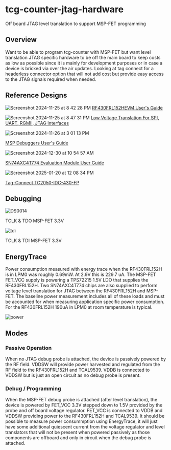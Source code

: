 # tcg-counter-jtag-hardware
Off board JTAG level translation to support MSP-FET programming

## Overview

Want to be able to program tcg-counter with MSP-FET but want level translation JTAG specific hardware to be off the main board to keep costs as low as possible since it is mainly for development purposes or in case a device is bricked via over the air updates. Looking at tag connect for a headerless connector option that will not add cost but provide easy access to the JTAG signals required when needed.

## Reference Designs

![Screenshot 2024-11-25 at 8 42 28 PM](https://github.com/user-attachments/assets/1dbe9e8d-86f4-4606-b524-62f4ce33974a)
[RF430FRL152HEVM User's Guide](https://www.ti.com/lit/ug/slau607c/slau607c.pdf)

![Screenshot 2024-11-25 at 8 47 31 PM](https://github.com/user-attachments/assets/aa277a38-1f16-40d6-a896-e80834d5c7cf)
[Low Voltage Translation For SPI, UART, RGMII, JTAG
Interfaces](https://www.ti.com/lit/an/scea065b/scea065b.pdf)

![Screenshot 2024-11-26 at 3 01 13 PM](https://github.com/user-attachments/assets/3ce24a4f-4d93-4d40-9882-c1ec327c1f64)

[MSP Debuggers User's Guide](https://www.ti.com/lit/ug/slau647o/slau647o.pdf)

![Screenshot 2024-12-30 at 10 54 57 AM](https://github.com/user-attachments/assets/60eb60b1-2ce3-4e32-a32c-67e73c51a863)

[SN74AXC4T774 Evaluation Module User Guide](https://www.ti.com/lit/ug/sceu015/sceu015.pdf)

![Screenshot 2025-01-20 at 12 08 34 PM](https://github.com/user-attachments/assets/848fdd0d-9e4f-47ec-8b7a-3a13d67b152f)

[Tag-Connect TC2050-IDC-430-FP](https://www.tag-connect.com/wp-content/uploads/bsk-pdf-manager/TC2050-IDC-430-NL_Datasheet_9.pdf)

## Debugging

![DS0014](https://github.com/user-attachments/assets/1d28b278-2cbf-44ab-912e-0563195944aa)

TCLK & TDO MSP-FET 3.3V

![tdi](https://github.com/user-attachments/assets/241c0b57-2091-4e27-85a2-7853151470a7)

TCLK & TDI MSP-FET 3.3V

## EnergyTrace

Power consumption measured with energy trace when the RF430FRL152H is in LPM0 was roughly 0.69mW. At 2.9V this is 229.7 uA. The MSP-FET FET_VCC supply is powering a TPS72215 1.5V LDO that supplies the RF430FRL152H. Two SN74AXC4T774 chips are also supplied to perform voltage level translation for JTAG between the RF430FRL152H and MSP-FET. The baseline power measurement includes all of these loads and must be accounted for when measuring application specific power consumption. For the RF430FRL152H 190uA in LPM0 at room temperature is typical. 

![power](https://github.com/user-attachments/assets/9c3e63be-e39e-4d79-b6ec-7177775aacb1)

## Modes

### Passive Operation
When no JTAG debug probe is attached, the device is passively powered by the RF field. VDDSW will provide power harvested and regulated from the RF field to the RF430FRL152H and TCAL9539. VDDB is connected to VDDSW but is just an open circuit as no debug probe is present.

### Debug / Programming
When the MSP-FET debug probe is attached (after level translation), the device is powered by FET_VCC 3.3V stepped down to 1.5V provided by the probe and off board voltage regulator. FET_VCC is connected to VDDB and VDDSW providing power to the RF430FRL152H and TCAL9539. It should be possible to measure power consummption using EnergyTrace, it will just have some additional quiescent current from the voltage regulator and level translators that will not be present when powered passively as those components are offboard and only in circuit when the debug probe is attached.

